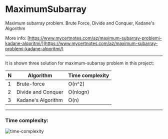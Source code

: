 # MaximumSubarray
Maximum subarray problem. Brute Force, Divide and Conquer, Kadane's Algorithm

More info: [https://www.mycertnotes.com/az/maximum-subarray-problemi-kadane-alqoritmi/](https://www.mycertnotes.com/az/maximum-subarray-problemi-kadane-alqoritmi/)

***

It is shown three solution for maximum-subarray problem in this project:

N | Algorithm | Time complexity
----|----|----
1 | Brute-force | O(n^2)
2 | Divide and Conquer | O(nlogn)
3 | Kadane's Algorithm | O(n)

***

### Time complexity:
![time-complexity](http://www.mycertnotes.com/wp-content/uploads/2017/07/rate-of-growth.jpg)
